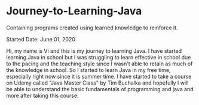 # Journey-to-Learning-Java
Containing programs created using learned knowledge to reinforce it. 

Started Date: June 01, 2020

Hi, my name is Vi and this is my journey to learning Java. I have started learning Java in school but I was struggling to learn effective in school due to the pacing and the teaching style since I wasn't able to retain as much of the knowledge in school. So I started to learn Java in my free time, especially right now since it is summer time. I have started to take a course on Udemy called "Java Master Class" by Tim Buchalka and hopefully I will be able to understand the basic fundamentals of programming and java and more after taking this course.


